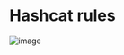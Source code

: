 # Hashcat rules
![image](https://github.com/offensivecyber03/htbacademy/assets/71892943/efc8dd2f-0cde-4e9e-adcd-b4fb733ae6c9)
